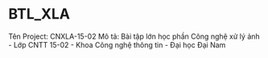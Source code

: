 # BTL_XLA
Tên Project: CNXLA-15-02 Mô tả: Bài tập lớn học phần Công nghệ xử lý ảnh - Lớp CNTT 15-02  - Khoa Công nghệ thông tin - Đại học Đại Nam

